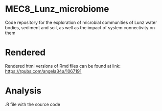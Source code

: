 # MEC8_Lunz_microbiome
Code repository for the exploration of microbial communities of Lunz water bodies, sediment and soil, as well as the impact of system connectivity on them

# Rendered
Rendered html versions of Rmd files can be found at link: https://rpubs.com/angela34a/1067191

# Analysis
.R file with the source code 

